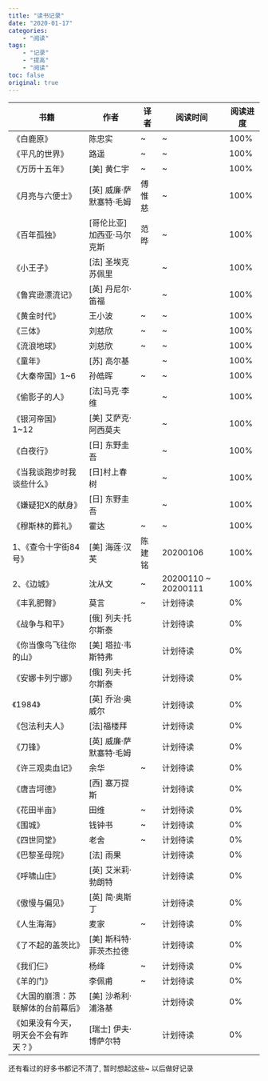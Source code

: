 ```yaml
---
title: "读书记录"
date: "2020-01-17"
categories:
    - "阅读"
tags:
    - "记录"
    - "提高"
    - "阅读"
toc: false
original: true
---
```


| 书籍                    | 作者                       | 译者                | 阅读时间             | 阅读进度 |
| ----------------------- | -------------------------- | ------------------ | -------------------- | ------- |
| 《白鹿原》               | 陈忠实                     | ~                  | ~                    | 100%    |
| 《平凡的世界》           | 路遥                       | ~                  | ~                    | 100%    |
| 《万历十五年》           | [美] 黄仁宇                | ~                  | ~                    | 100%    |
| 《月亮与六便士》         | [英] 威廉·萨默塞特·毛姆     | 傅惟慈             | ~                    | 100%    |
| 《百年孤独》             | [哥伦比亚] 加西亚·马尔克斯  | 范晔               | ~                    | 100%    |
| 《小王子》               | [法] 圣埃克苏佩里          |                    | ~                    | 100%    |
| 《鲁宾逊漂流记》         | [英] 丹尼尔·笛福           |                    | ~                    | 100%    |
| 《黄金时代》             | 王小波                     | ~                 | ~                    | 100%    |
| 《三体》                 | 刘慈欣                     | ~                 | ~                    | 100%    |
| 《流浪地球》             | 刘慈欣                     | ~                 | ~                    | 100%    |
| 《童年》                 | [苏] 高尔基                |                   | ~                    | 100%    |
| 《大秦帝国》1~6          | 孙皓晖                     | ~                 | ~                    | 100%    |
| 《偷影子的人》           | [法]马克·李维              |                   | ~                    | 100%    |
| 《银河帝国》1~12         | [美] 艾萨克·阿西莫夫        |                  | ~                    | 100%    |
| 《白夜行》               | [日] 东野圭吾               |                  | ~                    | 100%    |
| 《当我谈跑步时我谈些什么》| [日]村上春树                |                  | ~                    | 100%    |
| 《嫌疑犯X的献身》        | [日] 东野圭吾               |                  | ~                    | 100%    |
| 《穆斯林的葬礼》         | 霍达                        | ~                | ~                    | 100%    |
| 1、《查令十字街84号》    | [美] 海莲·汉芙              | 陈建铭            | 20200106             | 100%    |
| 2、《边城》              | 沈从文                     | ~                 | 20200110 ~ 20200111 | 100%     |
| 《丰乳肥臀》             | 莫言                       | ~                 | 计划待读             | 0%       |
| 《战争与和平》           | [俄] 列夫·托尔斯泰          |                   | 计划待读             | 0%       |
| 《你当像鸟飞往你的山》   | [美] 塔拉·韦斯特弗           |                   | 计划待读             | 0%       |
| 《安娜卡列宁娜》         | [俄] 列夫·托尔斯泰           |                   | 计划待读             | 0%       |
| 《1984》                | [英] 乔治·奥威尔             |                   | 计划待读             | 0%       |
| 《包法利夫人》           | [法]福楼拜                  |                   | 计划待读             | 0%       |
| 《刀锋》                 | [英] 威廉·萨默塞特·毛姆     |                   | 计划待读             | 0%       |
| 《许三观卖血记》         | 余华                        | ~                 | 计划待读             | 0%       |
| 《唐吉坷德》             | [西] 塞万提斯               |                   | 计划待读             | 0%       |
| 《花田半亩》             | 田维                        | ~                 | 计划待读             | 0%       |
| 《围城》                | 钱钟书                       | ~                 | 计划待读             | 0%       |
| 《四世同堂》            | 老舍                         | ~                 | 计划待读             | 0%       |
| 《巴黎圣母院》          | [法] 雨果                    |                   | 计划待读             | 0%       |
| 《呼啸山庄》            | [英] 艾米莉·勃朗特            |                   | 计划待读             | 0%       |
| 《傲慢与偏见》          | [英] 简·奥斯丁                |                   | 计划待读             | 0%       |
| 《人生海海》            | 麦家                         | ~                 | 计划待读             | 0%       |
| 《了不起的盖茨比》      | [美] 斯科特·菲茨杰拉德        |                   | 计划待读             | 0%       |
| 《我们仨》             | 杨绛                         | ~                 | 计划待读             | 0%       |
| 《羊的门》             | 李佩甫                       | ~                 | 计划待读             | 0%       |
| 《大国的崩溃：苏联解体的台前幕后》   | [美] 沙希利·浦洛基          |                   | 计划待读            | 0%       |
| 《如果没有今天，明天会不会有昨天？》 | [瑞士] 伊夫·博萨尔特        |                   | 计划待读             | 0%      |

还有看过的好多书都记不清了, 暂时想起这些~ 以后做好记录